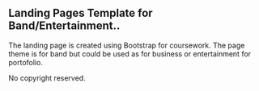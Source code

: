 ## Landing Pages Template for Band/Entertainment..

The landing page is created using Bootstrap for coursework. The page theme is for band but could be used as for business or entertainment for portofolio. 

No copyright reserved.

